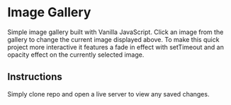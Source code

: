 # Image Gallery
Simple image gallery built with Vanilla JavaScript. Click an image from the gallery to change the current image displayed above. To make this quick project more interactive it features a fade in effect with setTimeout and an opacity effect on the currently selected image. 

## Instructions
Simply clone repo and open a live server to view any saved changes. 